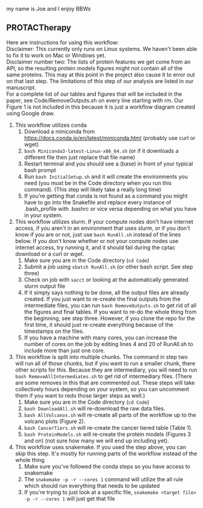my name is Joe and I enjoy BBWs


## PROTACTherapy

Here are instructions for using this workflow:  
Disclaimer: This currently only runs on Linux systems. We haven't been able to fix it to work on Mac or Windows yet.  
Disclaimer number two: The lists of protein features we get come from an API, so the resulting protein models figures might not contain all of the same proteins. This may at this point in the project also cause it to error out on that last step. The limitations of this step of our analysis are listed in our manuscript.  
For a complete list of our tables and figures that will be included in the paper, see Code/RemoveOutputs.sh on every line starting with rm. Our Figure 1 is not included in this because it is just a workflow diagram created using Google draw.  
1. This workflow utilizes conda
    1. Download a miniconda from https://docs.conda.io/en/latest/miniconda.html (probably use curl or wget)
    2. ```bash Miniconda3-latest-Linux-x86_64.sh``` (or if it downloads a different file then just replace that file name)
    3. Restart terminal and you should see a (base) in front of your typical bash prompt
    4. Run ```bash InitialSetup.sh``` and it will create the environments you need (you must be in the Code directory when you run this command). (This step will likely take a really long time)
    5. If you're getting that conda is not found as a command you might have to go into the Snakefile and replace every instance of .bash_profile with .bashrc or vice versa depending on what you have in your system.
2. This workflow utilizes slurm. If your compute nodes don't have internet access, if you aren't in an environment that uses slurm, or if you don't know if you are or not, just use ```bash RunAll.sh``` instead of the lines below. If you don't know whether or not your compute nodes use internet access, try running it, and it should fail during the cptac download or a curl or wget.
    1. Make sure you are in the Code directory (```cd Code```)
    2. Submit a job using ```sbatch RunAll.sh``` (or other bash script. See step three)
    3. Check on job with ```sacct``` or looking at the automatically generated slurm output file
    4. If it simply says nothing to be done, all the output files are already created. If you just want to re-create the final outputs from the intermediate files, you can run ```bash RemoveOutputs.sh``` to get rid of all the figures and final tables. If you want to re-do the whole thing from the beginning, see step three. However, if you clone the repo for the first time, it should just re-create everything because of the timestamps on the files.
    5. If you have a machine with many cores, you can increase the number of cores on the job by editing lines 4 and 20 of RunAll.sh to include more than just one core.
3. This workflow is split into multiple chunks. The command in step two will run all of those chunks, but if you want to run a smaller chunk, there other scripts for this. Because they are intermediary, you will need to run ```bash RemoveAllIntermediates.sh``` to get rid of intermediary files. (There are some removes in this that are commented out. These steps will take collectively hours depending on your system, so you can uncomment them if you want to redo those larger steps as well.)
    1. Make sure you are in the Code directory (```cd Code```)
    2. ```bash DownloadAll.sh``` will re-download the raw data files.
    3. ```bash AllVolcanos.sh``` will re-create all parts of the workflow up to the volcano plots (Figure 2).
    4. ```bash CancerTiers.sh``` will re-create the cancer tiered table (Table 1).
    5. ```bash ProteinModels.sh``` will re-create the protein models (Figures 3 and on) (not sure how many we will end up including yet).
4. This workflow uses snakemake. If you used the step above, you can skip this step. It's mostly for running parts of the workflow instead of the whole thing
    1. Make sure you've followed the conda steps so you have access to snakemake
    2. The ```snakemake -p -r --cores 1``` command will utilize the all rule which should run everything that needs to be updated
    3. If you're trying to just look at a specific file, ```snakemake <target file> -p -r --cores 1``` will just get that file
